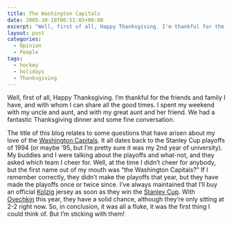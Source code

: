 ```yaml
---
title: The Washington Capitals
date: 2005-10-10T06:51:03+00:00
excerpt: "Well, first of all, Happy Thanksgiving. I'm thankful for the friends and family I have, and with whom I can share all"
layout: post
categories:
  - Opinion
  - People
tags:
  - hockey
  - holidays
  - Thanksgiving
---
```

Well, first of all, Happy Thanksgiving. I&#8217;m thankful for the friends and family I have, and with whom I can share all the good times. I spent my weekend with my uncle and aunt, and with my great aunt and her friend. We had a fantastic Thanksgiving dinner and some fine conversation.

The title of this blog relates to some questions that have arisen about my love of the [Washington Capitals](http://www.washingtoncaps.com/). It all dates back to the Stanley Cup playoffs of 1994 (or maybe &#8217;95, but I&#8217;m pretty sure it was my 2nd year of university). My buddies and I were talking about the playoffs and what-not, and they asked which team I cheer for. Well, at the time I didn&#8217;t cheer for anybody, but the first name out of my mouth was &#8220;the Washington Capitals?&#8221; If I remember correctly, they didn&#8217;t make the playoffs that year, but they have made the playoffs once or twice since. I&#8217;ve always maintained that I&#8217;ll buy an official [Kolzig](http://www.nhl.com/ice/player.htm?id=8448535) jersey as soon as they win the [Stanley Cup](http://www.hhof.com/htmlSilverware/silver_splashstanleycup.shtml). With [Ovechkin](http://capitals.nhl.com/club/player.htm?id=8471214) this year, they have a solid chance, although they&#8217;re only sitting at 2-2 right now. So, in conclusion, it was all a fluke, it was the first thing I could think of. But I&#8217;m sticking with them!